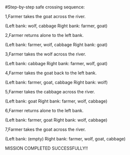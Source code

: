 #Step-by-step safe crossing sequence:

1,Farmer takes the goat across the river.

(Left bank: wolf, cabbage
Right bank: farmer, goat)

2,Farmer returns alone to the left bank.

(Left bank: farmer, wolf, cabbage
Right bank: goat)

3,Farmer takes the wolf across the river.

(Left bank: cabbage
Right bank: farmer, wolf, goat)

4,Farmer takes the goat back to the left bank.

(Left bank: farmer, goat, cabbage
Right bank: wolf)

5,Farmer takes the cabbage across the river.

(Left bank: goat
Right bank: farmer, wolf, cabbage)

6,Farmer returns alone to the left bank.

(Left bank: farmer, goat
Right bank: wolf, cabbage)

7,Farmer takes the goat across the river.

(Left bank: (empty)
Right bank: farmer, wolf, goat, cabbage)

MISSION COMPLETED SUCCESSFULLY!!
